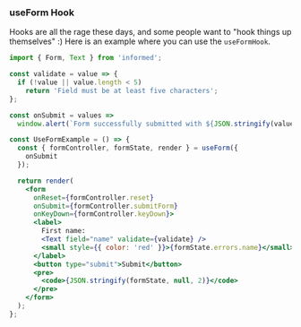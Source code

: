 ### useForm Hook

Hooks are all the rage these days, and some people want to "hook things up themselves" :)
Here is an example where you can use the `useFormHook`.

<!-- STORY -->

```jsx
import { Form, Text } from 'informed';

const validate = value => {
  if (!value || value.length < 5)
    return 'Field must be at least five characters';
};

const onSubmit = values =>
  window.alert(`Form successfully submitted with ${JSON.stringify(values)}`);

const UseFormExample = () => {
  const { formController, formState, render } = useForm({
    onSubmit
  });

  return render(
    <form
      onReset={formController.reset}
      onSubmit={formController.submitForm}
      onKeyDown={formController.keyDown}>
      <label>
        First name:
        <Text field="name" validate={validate} />
        <small style={{ color: 'red' }}>{formState.errors.name}</small>
      </label>
      <button type="submit">Submit</button>
      <pre>
        <code>{JSON.stringify(formState, null, 2)}</code>
      </pre>
    </form>
  );
};
```

<br/>
